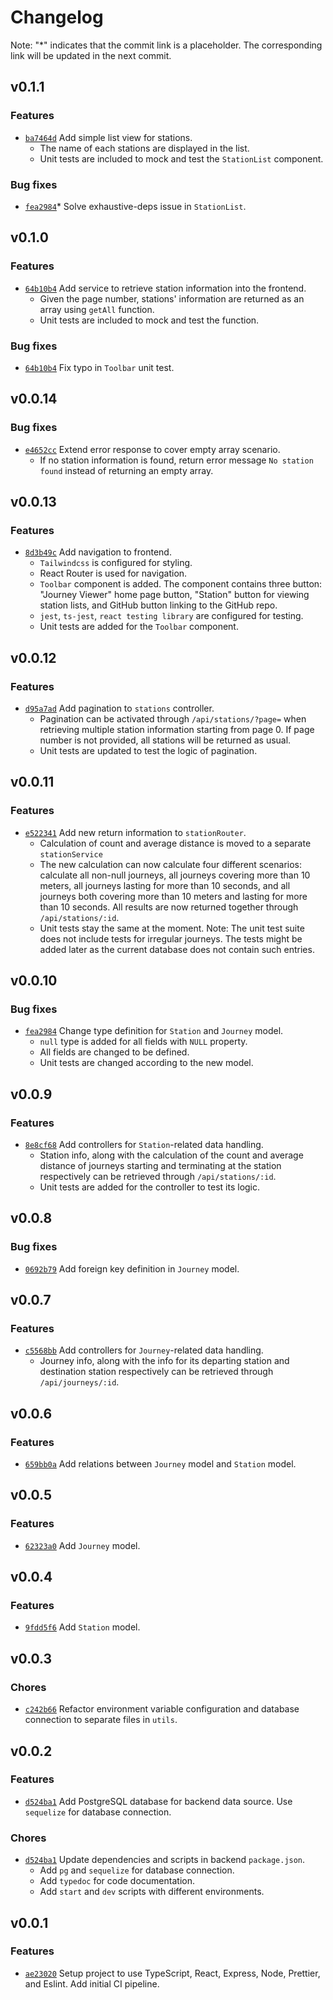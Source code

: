 # Changelog
Note: "*" indicates that the commit link is a placeholder. The corresponding link will be updated in the next commit.


## v0.1.1

### Features
- [`ba7464d`](https://github.com/wangc9/bike-journey-viewer/commit/ba7464d2148550111b3dc2a14c9daecdcde3e53f) Add simple list view for stations.
	- The name of each stations are displayed in the list.
	- Unit tests are included to mock and test the `StationList` component.

### Bug fixes
- [`fea2984`](https://github.com/wangc9/bike-journey-viewer/commit/fea29847bb2ef9d21d40541d74ba03b7a33b9480)* Solve exhaustive-deps issue in `StationList`.


## v0.1.0

### Features
- [`64b10b4`](https://github.com/wangc9/bike-journey-viewer/commit/64b10b40f839944be752074c972d0fd6f98c6ea5) Add service to retrieve station information into the frontend.
	- Given the page number, stations' information are returned as an array using `getAll` function.
	- Unit tests are included to mock and test the function.

### Bug fixes
- [`64b10b4`](https://github.com/wangc9/bike-journey-viewer/commit/64b10b40f839944be752074c972d0fd6f98c6ea5) Fix typo in `Toolbar` unit test.


## v0.0.14

### Bug fixes
- [`e4652cc`](https://github.com/wangc9/bike-journey-viewer/commit/e4652cc97c79f20d6e373af273c51aae1625b199) Extend error response to cover empty array scenario.
	- If no station information is found, return error message `No station found` instead of returning an empty array.


## v0.0.13

### Features
- [`8d3b49c`](https://github.com/wangc9/bike-journey-viewer/commit/8d3b49c4fcf0d5685e40bfe5aa764951eed39f5a) Add navigation to frontend.
	- `Tailwindcss` is configured for styling.
	- React Router is used for navigation.
	- `Toolbar` component is added. The component contains three button: "Journey Viewer" home page button, "Station" button for viewing station lists, and GitHub button linking to the GitHub repo.
	- `jest`, `ts-jest`, `react testing library` are configured for testing.
	- Unit tests are added for the `Toolbar` component.


## v0.0.12

### Features
- [`d95a7ad`](https://github.com/wangc9/bike-journey-viewer/commit/d95a7adeeeee6855688de566b37b9f351295664b) Add pagination to `stations` controller.
	- Pagination can be activated through `/api/stations/?page=` when retrieving multiple station information starting from page 0. If page number is not provided, all stations will be returned as usual.
	- Unit tests are updated to test the logic of pagination.


## v0.0.11

### Features
- [`e522341`](https://github.com/wangc9/bike-journey-viewer/commit/e522341179aecc22c7b0fd654defa3424bc9b822) Add new return information to `stationRouter`.
	- Calculation of count and average distance is moved to a separate `stationService`
	- The new calculation can now calculate four different scenarios: calculate all non-null journeys, all journeys covering more than 10 meters, all journeys lasting for more than 10 seconds, and all journeys both covering more than 10 meters and lasting for more than 10 seconds. All results are now returned together through `/api/stations/:id`.
	- Unit tests stay the same at the moment. Note: The unit test suite does not include tests for irregular journeys. The tests might be added later as the current database does not contain such entries.


## v0.0.10

### Bug fixes
- [`fea2984`](https://github.com/wangc9/bike-journey-viewer/commit/fea29847bb2ef9d21d40541d74ba03b7a33b9480) Change type definition for `Station` and `Journey` model.
	- `null` type is added for all fields with `NULL` property.
	- All fields are changed to be defined.
	- Unit tests are changed according to the new model.


## v0.0.9

### Features
- [`8e8cf68`](https://github.com/wangc9/bike-journey-viewer/commit/8e8cf6ba461f4e838c5a0ccd2a2593b64d1ce613) Add controllers for `Station`-related data handling.
	- Station info, along with the calculation of the count and average distance of journeys starting and terminating at the station respectively can be retrieved through `/api/stations/:id`.
	- Unit tests are added for the controller to test its logic.


## v0.0.8

### Bug fixes
- [`0692b79`](https://github.com/wangc9/bike-journey-viewer/commit/0692b79b5eb17b60c4faada9c35f487d7befeee7) Add foreign key definition in `Journey` model.


## v0.0.7

### Features
- [`c5568bb`](https://github.com/wangc9/bike-journey-viewer/commit/c5568bb72a7e34a96cc086c042c7fc4c0f9a7dd9) Add controllers for `Journey`-related data handling.
	-  Journey info, along with the info for its departing station and destination station respectively can be retrieved through `/api/journeys/:id`.


## v0.0.6

### Features
- [`659bb0a`](https://github.com/wangc9/bike-journey-viewer/commit/659bb0a89f9e9664764802dd391dc0c98c3919f5) Add relations between `Journey` model and `Station` model.


## v0.0.5

### Features
- [`62323a0`](https://github.com/wangc9/bike-journey-viewer/commit/62323a047d99651aebcdb50a5e35e501f46ab64b) Add `Journey` model.


## v0.0.4

### Features
- [`9fdd5f6`](https://github.com/wangc9/bike-journey-viewer/commit/9fdd5f6aac53e04adb5c2a0803cd4e305b269d96) Add `Station` model.


## v0.0.3

### Chores
- [`c242b66`](https://github.com/wangc9/bike-journey-viewer/commit/c242b6606d27eb8d5dbc482e34b1677e72ceed01) Refactor environment variable configuration and database connection to separate files in `utils`.


## v0.0.2

### Features
- [`d524ba1`](https://github.com/wangc9/bike-journey-viewer/commit/d524ba1a79a60d6c7979277758f081efecb913ca) Add PostgreSQL database for backend data source. Use `sequelize` for database connection.

### Chores

- [`d524ba1`](https://github.com/wangc9/bike-journey-viewer/commit/d524ba1a79a60d6c7979277758f081efecb913ca) Update dependencies and scripts in backend `package.json`.
	- Add `pg` and `sequelize` for database connection.
	- Add `typedoc` for code documentation.
	- Add `start` and `dev` scripts with different environments.


## v0.0.1

### Features
- [`ae23020`](https://github.com/wangc9/bike-journey-viewer/commit/ae23020848e319661df4b10834bb82260ae9940c) Setup project to use TypeScript, React, Express, Node, Prettier, and Eslint. Add initial CI pipeline.
